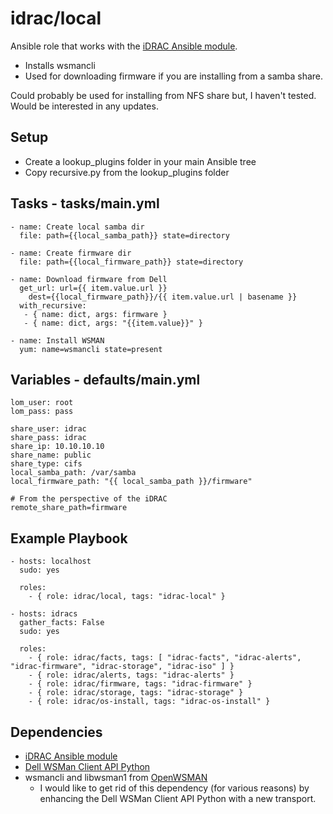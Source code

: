# idrac/local
Ansible role that works with the [iDRAC Ansible module](https://github.com/hbeatty/iDRAC-Ansible-module).

* Installs wsmancli
* Used for downloading firmware if you are installing from a samba share.

Could probably be used for installing from NFS share but, I haven't tested. Would be interested in any updates.

## Setup

* Create a lookup_plugins folder in your main Ansible tree
* Copy recursive.py from the lookup_plugins folder

## Tasks - tasks/main.yml

```
- name: Create local samba dir
  file: path={{local_samba_path}} state=directory

- name: Create firmware dir
  file: path={{local_firmware_path}} state=directory

- name: Download firmware from Dell
  get_url: url={{ item.value.url }}
    dest={{local_firmware_path}}/{{ item.value.url | basename }}
  with_recursive:
   - { name: dict, args: firmware }
   - { name: dict, args: "{{item.value}}" }

- name: Install WSMAN
  yum: name=wsmancli state=present
```

## Variables - defaults/main.yml

```
lom_user: root
lom_pass: pass

share_user: idrac
share_pass: idrac
share_ip: 10.10.10.10
share_name: public
share_type: cifs
local_samba_path: /var/samba
local_firmware_path: "{{ local_samba_path }}/firmware"

# From the perspective of the iDRAC
remote_share_path=firmware
```

## Example Playbook

```
- hosts: localhost
  sudo: yes
  
  roles:
    - { role: idrac/local, tags: "idrac-local" }

- hosts: idracs
  gather_facts: False
  sudo: yes

  roles:
    - { role: idrac/facts, tags: [ "idrac-facts", "idrac-alerts", "idrac-firmware", "idrac-storage", "idrac-iso" ] }
    - { role: idrac/alerts, tags: "idrac-alerts" }
    - { role: idrac/firmware, tags: "idrac-firmware" }
    - { role: idrac/storage, tags: "idrac-storage" }
    - { role: idrac/os-install, tags: "idrac-os-install" }
```

## Dependencies

* [iDRAC Ansible module](https://github.com/hbeatty/iDRAC-Ansible-module)
* [Dell WSMan Client API Python](https://github.com/hbeatty/dell-wsman-client-api-python)
* wsmancli and libwsman1 from [OpenWSMAN](https://openwsman.github.io/)
  * I would like to get rid of this dependency (for various reasons) by enhancing the Dell WSMan Client API Python with a new transport.

